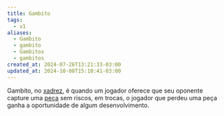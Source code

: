 ```yaml
---
title: Gambito
tags:
  - v1
aliases:
  - Gambito
  - gambito
  - Gambitos
  - gambitos
created_at: 2024-07-26T13:21:33-03:00
updated_at: 2024-10-08T15:10:41-03:00
---
```


Gambito, no [xadrez](../06/Xadrez.md), é quando um jogador oferece que seu oponente capture uma [peça](../../../../../atomos/2024/07/08/Xadrez_Pecas.md) sem riscos, em trocas, o jogador que perdeu uma peça ganha a oportunidade de algum desenvolvimento.